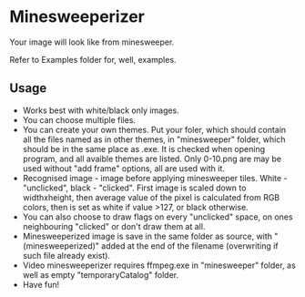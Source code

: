 # Minesweeperizer
Your image will look like from minesweeper.

Refer to Examples folder for, well, examples.

## Usage
* Works best with white/black only images.
* You can choose multiple files.
* You can create your own themes. Put your  foler, which should contain all the files named as in other themes, in "minesweeper" folder, which should be in the same place as .exe. It is checked when opening program, and all avaible themes are listed. Only 0-10.png are may be used without "add frame" options, all are used with it.
* Recognised image - image before applying minesweeper tiles. White - "unclicked", black - "clicked". First image is scaled down to widthxheight, then average value of the pixel is calculated from RGB colors, then is set as white if value >127, or black otherwise.
* You can also choose to draw flags on every "unclicked" space, on ones neighbouring "clicked" or don't draw them at all.
* Minesweeperized image is save in the same folder as source, with " (minesweeperized)" added at the end of the filename (overwriting if such file already exist).
* Video minesweeperizer requires ffmpeg.exe in "minesweeper" folder, as well as empty "temporaryCatalog" folder.
* Have fun!
